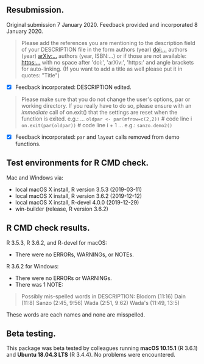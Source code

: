 ## Resubmission.

Original submission 7 January 2020. Feedback provided and incorporated 8 January 2020.

> Please add the references you are mentioning to the description field of 
your DESCRIPTION file in the form
authors (year) <doi:...>
authors (year) <arXiv:...>
authors (year, ISBN:...)
or if those are not available: <https:...>
with no space after 'doi:', 'arXiv:', 'https:' and angle brackets for 
auto-linking.
(If you want to add a title as well please put it in quotes: "Title")

- [x] Feedback incorporated: DESCRIPTION edited.

> Please make sure that you do not change the user's options, par or 
working directory. If you really have to do so, please ensure with an 
*immediate* call of on.exit() that the settings are reset when the 
function is exited. e.g.:
...
```oldpar <- par(mfrow=c(2,2))```            # code line i
```on.exit(par(oldpar))```                   # code line i + 1
...
e.g.: ```sanzo.demo2()```

- [x] Feedback incorporated: ```par``` and ```layout``` calls removed from demo functions.

## Test environments for R CMD check.
Mac and Windows via:
* local macOS X install, R version 3.5.3 (2019-03-11)
* local macOS X install, R version 3.6.2 (2019-12-12)
* local macOS X install, R-devel 4.0.0 (2019-12-29)
* win-builder (release, R version 3.6.2)

## R CMD check results.
R 3.5.3, R 3.6.2, and R-devel for macOS:
* There were no ERRORs, WARNINGs, or NOTEs.

R 3.6.2 for Windows:
* There were no ERRORs or WARNINGs.
* There was 1 NOTE: 

> Possibly mis-spelled words in DESCRIPTION: 
  Blodorn (11:16) 
  Dain (11:8) 
  Sanzo (2:45, 9:56) 
  Wada (2:51, 9:62) 
  Wada's (11:49, 13:5)
  
These words are each names and none are misspelled.

## Beta testing.
This package was beta tested by colleagues running **macOS 10.15.1** (R 3.6.1) and **Ubuntu 18.04.3 LTS** (R 3.4.4). No problems were encountered.
